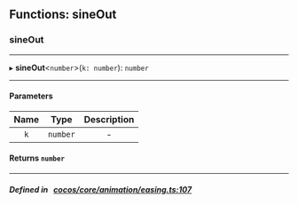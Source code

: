 ## Functions: sineOut

### sineOut


___
▸ **sineOut**<`number`\>(`k: number`): `number`
___


#### Parameters

| Name | Type | Description |
| :------: | :------: | :------: |
| `k` | `number` | - |

#### Returns `number` 
___


##### Defined in &nbsp;   [cocos/core/animation/easing.ts:107](https://github.com/cocos-creator/engine/blob/c7bf6b8a9/cocos/core/animation/easing.ts#L107)&nbsp;
